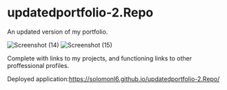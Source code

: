 # updatedportfolio-2.Repo

An updated version of my portfolio.

![Screenshot (14)](https://user-images.githubusercontent.com/81569452/121787771-fa42d800-cb7c-11eb-9b27-9fbeb6e7ce77.png)
![Screenshot (15)](https://user-images.githubusercontent.com/81569452/121787777-0464d680-cb7d-11eb-98b7-f0c2cd4964d3.png)


Complete with links to my projects, and functioning links to other proffessional profiles.

Deployed application:https://solomonl6.github.io/updatedportfolio-2.Repo/
